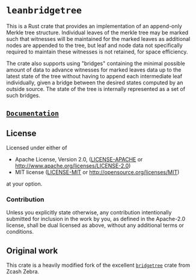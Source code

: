 # `leanbridgetree`

This is a Rust crate that provides an implementation of an append-only Merkle
tree structure. Individual leaves of the merkle tree may be marked such that
witnesses will be maintained for the marked leaves as additional nodes are
appended to the tree, but leaf and node data not specifically required to
maintain these witnesses is not retained, for space efficiency.

The crate also supports using "bridges" containing the minimal possible amount
of data to advance witnesses for marked leaves data up to the latest state of
the tree without having to append each intermediate leaf individually, given
a bridge between the desired states computed by an outside source. The state
of the tree is internally represented as a set of such bridges.

## [`Documentation`](https://docs.rs/leanbridgetree)

## License

Licensed under either of

 * Apache License, Version 2.0, ([LICENSE-APACHE](LICENSE-APACHE) or
   http://www.apache.org/licenses/LICENSE-2.0)
 * MIT license ([LICENSE-MIT](LICENSE-MIT) or http://opensource.org/licenses/MIT)

at your option.

### Contribution

Unless you explicitly state otherwise, any contribution intentionally submitted
for inclusion in the work by you, as defined in the Apache-2.0 license, shall
be dual licensed as above, without any additional terms or conditions.

## Original work

This crate is a heavily modified fork of the excellent [`bridgetree`] crate from
Zcash Zebra.

[`bridgetree`]: https://github.com/zcash/incrementalmerkletree/tree/main/bridgetree
